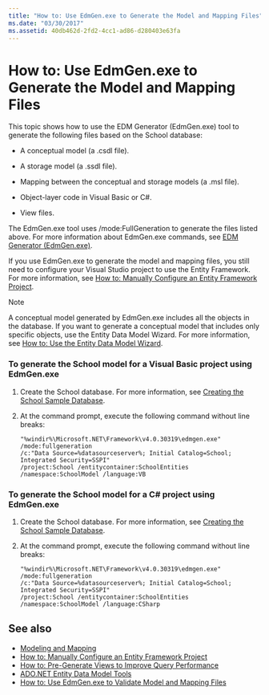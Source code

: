 ```yaml
---
title: "How to: Use EdmGen.exe to Generate the Model and Mapping Files"
ms.date: "03/30/2017"
ms.assetid: 40db462d-2fd2-4cc1-ad86-d280403e63fa
---
```

# How to: Use EdmGen.exe to Generate the Model and Mapping Files
This topic shows how to use the EDM Generator (EdmGen.exe) tool to generate the following files based on the School database:  
  
- A conceptual model (a .csdl file).  
  
- A storage model (a .ssdl file).  
  
- Mapping between the conceptual and storage models (a .msl file).  
  
- Object-layer code in Visual Basic or C#.  
  
- View files.  
  
 The EdmGen.exe tool uses /mode:FullGeneration to generate the files listed above. For more information about EdmGen.exe commands, see [EDM Generator (EdmGen.exe)](edm-generator-edmgen-exe.md).  
  
 If you use EdmGen.exe to generate the model and mapping files, you still need to configure your Visual Studio project to use the Entity Framework. For more information, see [How to: Manually Configure an Entity Framework Project](/previous-versions/dotnet/netframework-4.0/bb738546(v=vs.100)).  
  
> [!NOTE]
> A conceptual model generated by EdmGen.exe includes all the objects in the database. If you want to generate a conceptual model that includes only specific objects, use the Entity Data Model Wizard. For more information, see [How to: Use the Entity Data Model Wizard](/previous-versions/dotnet/netframework-4.0/bb738677(v=vs.100)).  
  
### To generate the School model for a Visual Basic project using EdmGen.exe  
  
1. Create the School database. For more information, see [Creating the School Sample Database](/previous-versions/dotnet/netframework-4.0/bb399731(v=vs.100)).  
  
2. At the command prompt, execute the following command without line breaks:  
  
    ```console  
    "%windir%\Microsoft.NET\Framework\v4.0.30319\edmgen.exe" /mode:fullgeneration
    /c:"Data Source=%datasourceserver%; Initial Catalog=School; Integrated Security=SSPI"
    /project:School /entitycontainer:SchoolEntities /namespace:SchoolModel /language:VB  
    ```  
  
### To generate the School model for a C# project using EdmGen.exe  
  
1. Create the School database. For more information, see [Creating the School Sample Database](/previous-versions/dotnet/netframework-4.0/bb399731(v=vs.100)).  
  
2. At the command prompt, execute the following command without line breaks:  
  
    ```console  
    "%windir%\Microsoft.NET\Framework\v4.0.30319\edmgen.exe" /mode:fullgeneration
    /c:"Data Source=%datasourceserver%; Initial Catalog=School; Integrated Security=SSPI"
    /project:School /entitycontainer:SchoolEntities /namespace:SchoolModel /language:CSharp  
    ```  
  
## See also

- [Modeling and Mapping](modeling-and-mapping.md)
- [How to: Manually Configure an Entity Framework Project](/previous-versions/dotnet/netframework-4.0/bb738546(v=vs.100))
- [How to: Pre-Generate Views to Improve Query Performance](/previous-versions/dotnet/netframework-4.0/bb896240(v=vs.100))
- [ADO.NET Entity Data Model Tools](/previous-versions/dotnet/netframework-4.0/bb399249(v=vs.100))
- [How to: Use EdmGen.exe to Validate Model and Mapping Files](how-to-use-edmgen-exe-to-validate-model-and-mapping-files.md)
